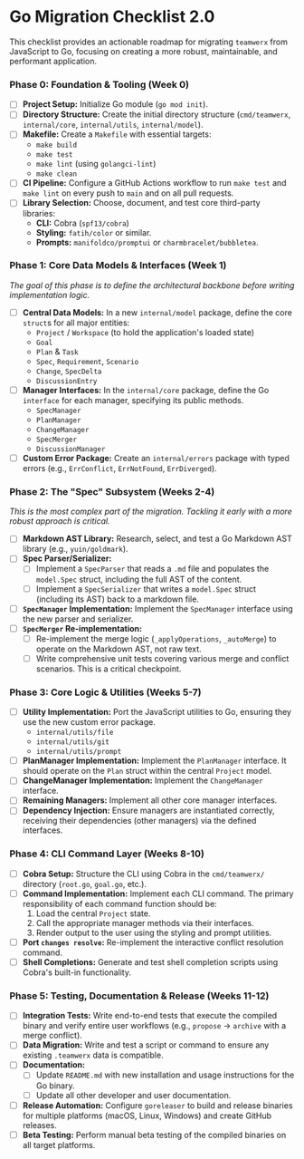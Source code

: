 # Go Migration Checklist 2.0

This checklist provides an actionable roadmap for migrating `teamwerx` from JavaScript to Go, focusing on creating a more robust, maintainable, and performant application.

### Phase 0: Foundation & Tooling (Week 0)

-   [ ] **Project Setup:** Initialize Go module (`go mod init`).
-   [ ] **Directory Structure:** Create the initial directory structure (`cmd/teamwerx`, `internal/core`, `internal/utils`, `internal/model`).
-   [ ] **Makefile:** Create a `Makefile` with essential targets:
    -   `make build`
    -   `make test`
    -   `make lint` (using `golangci-lint`)
    -   `make clean`
-   [ ] **CI Pipeline:** Configure a GitHub Actions workflow to run `make test` and `make lint` on every push to `main` and on all pull requests.
-   [ ] **Library Selection:** Choose, document, and test core third-party libraries:
    -   **CLI:** Cobra (`spf13/cobra`)
    -   **Styling:** `fatih/color` or similar.
    -   **Prompts:** `manifoldco/promptui` or `charmbracelet/bubbletea`.

### Phase 1: Core Data Models & Interfaces (Week 1)

*The goal of this phase is to define the architectural backbone before writing implementation logic.*

-   [ ] **Central Data Models:** In a new `internal/model` package, define the core `struct`s for all major entities:
    -   `Project` / `Workspace` (to hold the application's loaded state)
    -   `Goal`
    -   `Plan` & `Task`
    -   `Spec`, `Requirement`, `Scenario`
    -   `Change`, `SpecDelta`
    -   `DiscussionEntry`
-   [ ] **Manager Interfaces:** In the `internal/core` package, define the Go `interface` for each manager, specifying its public methods.
    -   `SpecManager`
    -   `PlanManager`
    -   `ChangeManager`
    -   `SpecMerger`
    -   `DiscussionManager`
-   [ ] **Custom Error Package:** Create an `internal/errors` package with typed errors (e.g., `ErrConflict`, `ErrNotFound`, `ErrDiverged`).

### Phase 2: The "Spec" Subsystem (Weeks 2-4)

*This is the most complex part of the migration. Tackling it early with a more robust approach is critical.*

-   [ ] **Markdown AST Library:** Research, select, and test a Go Markdown AST library (e.g., `yuin/goldmark`).
-   [ ] **Spec Parser/Serializer:**
    -   [ ] Implement a `SpecParser` that reads a `.md` file and populates the `model.Spec` struct, including the full AST of the content.
    -   [ ] Implement a `SpecSerializer` that writes a `model.Spec` struct (including its AST) back to a markdown file.
-   [ ] **`SpecManager` Implementation:** Implement the `SpecManager` interface using the new parser and serializer.
-   [ ] **`SpecMerger` Re-implementation:**
    -   [ ] Re-implement the merge logic (`_applyOperations`, `_autoMerge`) to operate on the Markdown AST, not raw text.
    -   [ ] Write comprehensive unit tests covering various merge and conflict scenarios. This is a critical checkpoint.

### Phase 3: Core Logic & Utilities (Weeks 5-7)

-   [ ] **Utility Implementation:** Port the JavaScript utilities to Go, ensuring they use the new custom error package.
    -   `internal/utils/file`
    -   `internal/utils/git`
    -   `internal/utils/prompt`
-   [ ] **PlanManager Implementation:** Implement the `PlanManager` interface. It should operate on the `Plan` struct within the central `Project` model.
-   [ ] **ChangeManager Implementation:** Implement the `ChangeManager` interface.
-   [ ] **Remaining Managers:** Implement all other core manager interfaces.
-   [ ] **Dependency Injection:** Ensure managers are instantiated correctly, receiving their dependencies (other managers) via the defined interfaces.

### Phase 4: CLI Command Layer (Weeks 8-10)

-   [ ] **Cobra Setup:** Structure the CLI using Cobra in the `cmd/teamwerx/` directory (`root.go`, `goal.go`, etc.).
-   [ ] **Command Implementation:** Implement each CLI command. The primary responsibility of each command function should be:
    1.  Load the central `Project` state.
    2.  Call the appropriate manager methods via their interfaces.
    3.  Render output to the user using the styling and prompt utilities.
-   [ ] **Port `changes resolve`:** Re-implement the interactive conflict resolution command.
-   [ ] **Shell Completions:** Generate and test shell completion scripts using Cobra's built-in functionality.

### Phase 5: Testing, Documentation & Release (Weeks 11-12)

-   [ ] **Integration Tests:** Write end-to-end tests that execute the compiled binary and verify entire user workflows (e.g., `propose` -> `archive` with a merge conflict).
-   [ ] **Data Migration:** Write and test a script or command to ensure any existing `.teamwerx` data is compatible.
-   [ ] **Documentation:**
    -   [ ] Update `README.md` with new installation and usage instructions for the Go binary.
    -   [ ] Update all other developer and user documentation.
-   [ ] **Release Automation:** Configure `goreleaser` to build and release binaries for multiple platforms (macOS, Linux, Windows) and create GitHub releases.
-   [ ] **Beta Testing:** Perform manual beta testing of the compiled binaries on all target platforms.
